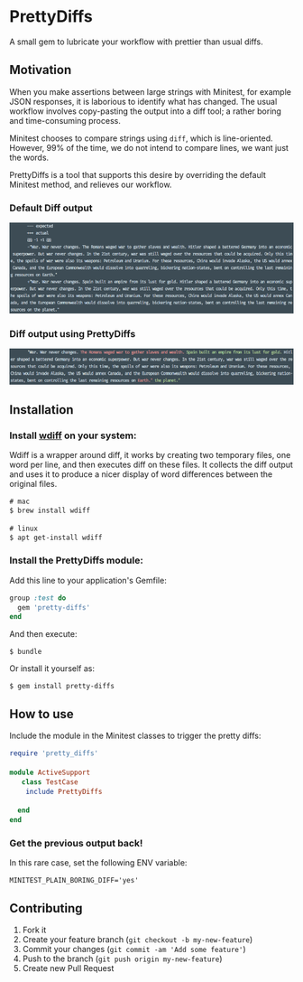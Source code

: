 # PrettyDiffs

A small gem to lubricate your workflow with prettier than usual diffs.

## Motivation
When you make assertions between large strings with Minitest, for example JSON responses, it is laborious to identify what has changed. The usual workflow involves copy-pasting the output into a diff tool; a rather boring and time-consuming process.

Minitest chooses to compare strings using `diff`, which is line-oriented. However, 99% of the time, we do not intend to compare lines, we want just the words.

PrettyDiffs is a tool that supports this desire by overriding the default Minitest method, and relieves our workflow.

### Default Diff output
![before](./images/before.png)

### Diff output using PrettyDiffs
![after](./images/after.png)

## Installation

### Install [wdiff](https://www.gnu.org/software/wdiff/) on your system:
Wdiff is a wrapper around diff,  it works by creating two temporary files, one word per line, and then executes diff on these files. It collects the diff output and uses it to produce a nicer display of word differences between the original files.

```
# mac
$ brew install wdiff 

# linux
$ apt get-install wdiff 
```

### Install the PrettyDiffs module:

Add this line to your application's Gemfile:

```ruby
group :test do
  gem 'pretty-diffs'
end
```

And then execute:

```
$ bundle
```

Or install it yourself as:

```
$ gem install pretty-diffs
```

## How to use
Include the module in the Minitest classes to trigger the pretty diffs:

```ruby
require 'pretty_diffs'

module ActiveSupport
   class TestCase
    include PrettyDiffs

  end
end
```

### Get the previous output back!
In this rare case, set the following ENV variable:

```
MINITEST_PLAIN_BORING_DIFF='yes'
```


## Contributing

1. Fork it
2. Create your feature branch (`git checkout -b my-new-feature`)
3. Commit your changes (`git commit -am 'Add some feature'`)
4. Push to the branch (`git push origin my-new-feature`)
5. Create new Pull Request
